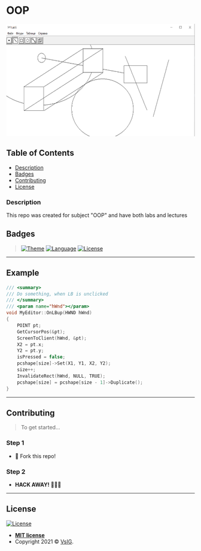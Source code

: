 # OOP

<p align="center">
  <img src="https://github.com/VsIG-official/KPI-OOP/blob/master/pict.png" data-canonical-src="https://github.com/VsIG-official/KPI-OOP/blob/master/pict.png" width="600" height="300" />
</p>

## Table of Contents

- [Description](#description)
- [Badges](#badges)
- [Contributing](#contributing)
- [License](#license)

### Description

This repo was created for subject "OOP" and have both labs and lectures

## Badges

> [![Theme](https://img.shields.io/badge/Theme-OOP-blue?style=flat-square)](https://en.wikipedia.org/wiki/Object-oriented_programming)
> [![Language](https://img.shields.io/badge/Language-C++-blue?style=flat-square)](https://en.wikipedia.org/wiki/C%2B%2B)
> [![License](http://img.shields.io/:license-mit-blue.svg?style=flat-square)](http://badges.mit-license.org)

---

## Example

```cpp
/// <summary>
/// Do something, when LB is unclicked
/// </summary>
/// <param name="hWnd"></param>
void MyEditor::OnLBup(HWND hWnd)
{
	POINT pt;
	GetCursorPos(&pt);
	ScreenToClient(hWnd, &pt);
	X2 = pt.x;
	Y2 = pt.y;
	isPressed = false;
	pcshape[size]->Set(X1, Y1, X2, Y2);
	size++;
	InvalidateRect(hWnd, NULL, TRUE);
	pcshape[size] = pcshape[size - 1]->Duplicate();
}
```

---

## Contributing

> To get started...

### Step 1

- 🍴 Fork this repo!

### Step 2

- **HACK AWAY!** 🔨🔨🔨

---

## License

[![License](http://img.shields.io/:license-mit-blue.svg?style=flat-square)](http://badges.mit-license.org)

- **[MIT license](http://opensource.org/licenses/mit-license.php)**
- Copyright 2021 © <a href="https://github.com/VsIG-official" target="_blank">VsIG</a>.
